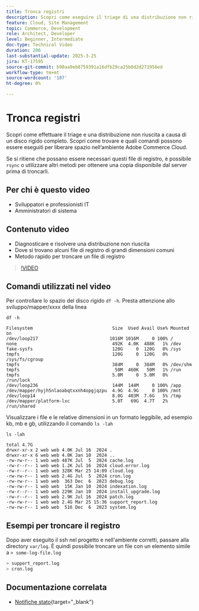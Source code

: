 ```yaml
---
title: Tronca registri
description: Scopri come eseguire il triage di una distribuzione non riuscita a causa di un disco rigido completo troncando i file di registro di grandi dimensioni.
feature: Cloud, Site Management
topic: Commerce, Development
role: Architect, Developer
level: Beginner, Intermediate
doc-type: Technical Video
duration: 206
last-substantial-update: 2025-3-25
jira: KT-17595
source-git-commit: b90aa9eb8759391a16dfb29ca25b0d2d271956ed
workflow-type: tm+mt
source-wordcount: '187'
ht-degree: 0%

---
```


# Tronca registri

Scopri come effettuare il triage e una distribuzione non riuscita a causa di un disco rigido completo. Scopri come trovare e quali comandi possono essere eseguiti per liberare spazio nell’ambiente Adobe Commerce Cloud.

Se si ritiene che possano essere necessari questi file di registro, è possibile `rsync` o utilizzare altri metodi per ottenere una copia disponibile dal server prima di troncarli.

## Per chi è questo video

- Sviluppatori e professionisti IT
- Amministratori di sistema

## Contenuto video

- Diagnosticare e risolvere una distribuzione non riuscita
- Dove si trovano alcuni file di registro di grandi dimensioni comuni
- Metodo rapido per troncare un file di registro

>[!VIDEO](https://video.tv.adobe.com/v/3454572?learn=on)


## Comandi utilizzati nel video

Per controllare lo spazio del disco rigido `df -h`. Presta attenzione allo sviluppo/mapper/xxxx della linea

```SHELL
df -h

Filesystem                              Size  Used Avail Use% Mounted on
/dev/loop217                           1016M 1016M     0 100% /
none                                    492K  4.0K  488K   1% /dev
fake-sysfs                              120G     0  120G   0% /sys
tmpfs                                   120G     0  120G   0% /sys/fs/cgroup
tmpfs                                   384M     0  384M   0% /dev/shm
tmpfs                                    50M  460K   50M   1% /run
tmpfs                                   5.0M     0  5.0M   0% /run/lock
/dev/loop236                            144M  144M     0 100% /app
/dev/mapper/hyjh5nlaoabqtxxnh4opgjqzpu  4.9G  4.9G     0 100% /mnt
/dev/loop14                             8.0G  403M  7.6G   5% /tmp
/dev/mapper/platform-lxc                5.0T   69G  4.7T   2% /run/shared
```


Visualizzare i file e le relative dimensioni in un formato leggibile, ad esempio kb, mb e gb, utilizzando il comando `ls -lah`

```SHELL
ls -lah

total 4.7G
drwxr-xr-x 2 web web 4.0K Jul 16  2024 .
drwxr-xr-x 6 web web 4.0K Jan 10  2024 ..
-rw-rw-r-- 1 web web 487K Jul  5  2024 cache.log
-rw-r--r-- 1 web web 1.2K Jul 16  2024 cloud.error.log
-rw-r--r-- 1 web web 328K Mar 25 14:09 cloud.log
-rw-rw-r-- 1 web web 2.4G Jul  5  2024 cron.log
-rw-rw-r-- 1 web web  363 Dec  6  2023 debug.log
-rw-rw-r-- 1 web web  15K Jan 10  2024 indexation.log
-rw-r--r-- 1 web web 229K Jan 10  2024 install_upgrade.log
-rw-r--r-- 1 web web 2.9K Jul 16  2024 patch.log
-rw-rw-r-- 1 web web 2.4G Mar 25 15:36 support_report.log
-rw-rw-r-- 1 web web  516 Dec  6  2023 system.log
```

## Esempi per troncare il registro

Dopo aver eseguito il ssh nel progetto e nell&#39;ambiente corretti, passare alla directory `var/log`. È quindi possibile troncare un file con un elemento simile a `> some-log-file.log`

```BASH
> support_report.log 
> cron.log 
```

## Documentazione correlata

- [Notifiche stato](https://experienceleague.adobe.com/en/docs/commerce-on-cloud/user-guide/dev-tools/integrations/health-notifications){target="_blank"}
